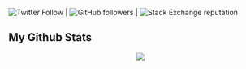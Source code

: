 
![Twitter Follow](https://img.shields.io/twitter/follow/engineer250?style=social) | ![GitHub followers](https://img.shields.io/github/followers/engineer237?style=social) | ![Stack Exchange reputation](https://img.shields.io/stackexchange/stackoverflow/r/7818605)

## My Github Stats

<div style="display: flex;">
    <div style="width: 50%;">
<!--         <img src="https://github-readme-streak-stats.herokuapp.com?user=engineer237&theme=gotham" /> -->
    </div>
    <div style="width: 50%;">
        <img src="https://github-readme-stats.vercel.app/api?username=engineer237&theme=gotham&custom_title=Crispus%20github%20stats" />
    </div>
</div>
